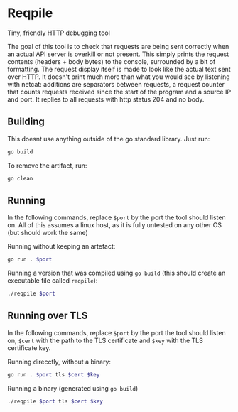 # Reqpile

Tiny, friendly HTTP debugging tool

The goal of this tool is to check that requests are being sent correctly when an actual API server is overkill or not present. This simply prints the request contents (headers + body bytes) to the console, surrounded by a bit of formatting.
The request display itself is made to look like the actual text sent over HTTP. It doesn't print much more than what you would see by listening with netcat: additions are separators between requests, a request counter that counts requests received since the start of the program and a source IP and port.
It replies to all requests with http status 204 and no body.

## Building

This doesnt use anything outside of the go standard library. Just run:

```bash
go build
```

To remove the artifact, run:

```bash
go clean
```

## Running

In the following commands, replace `$port` by the port the tool should listen on.
All of this assumes a linux host, as it is fully untested on any other OS (but should work the same)

Running without keeping an artefact:
```bash
go run . $port
```

Running a version that was compiled using `go build` (this should create an executable file called `reqpile`):
```bash
./reqpile $port
```

## Running over TLS

In the following commands, replace `$port` by the port the tool should listen on, `$cert` with the path to the TLS certificate and `$key` with the TLS certificate key.

Running direcctly, without a binary:
```bash
go run . $port tls $cert $key  
```

Running a binary (generated using `go build`)
```bash
./reqpile $port tls $cert $key
```
